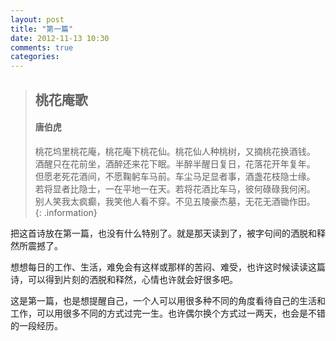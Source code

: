 ```yaml
---
layout: post
title: "第一篇"
date: 2012-11-13 10:30
comments: true
categories: 
---
```


> ## 桃花庵歌    
> 
> #### 唐伯虎    
> 
> 桃花坞里桃花庵，桃花庵下桃花仙。桃花仙人种桃树，又摘桃花换酒钱。      
> 酒醒只在花前坐，酒醉还来花下眠。半醉半醒日复日，花落花开年复年。      
> 但愿老死花酒间，不愿鞠躬车马前。车尘马足显者事，酒盏花枝隐士缘。   
> 若将显者比隐士，一在平地一在天。若将花酒比车马，彼何碌碌我何闲。   
> 别人笑我太疯癫，我笑他人看不穿。不见五陵豪杰墓，无花无酒锄作田。   
{: .information}

<!-- more -->

把这首诗放在第一篇，也没有什么特别了。就是那天读到了，被字句间的洒脱和释然所震撼了。    

想想每日的工作、生活，难免会有这样或那样的苦闷、难受，也许这时候读读这篇诗，可以得到片刻的洒脱和释然，心情也许就会好很多吧。   

这是第一篇，也是想提醒自己，一个人可以用很多种不同的角度看待自己的生活和工作，可以用很多不同的方式过完一生。也许偶尔换个方式过一两天，也会是不错的一段经历。
